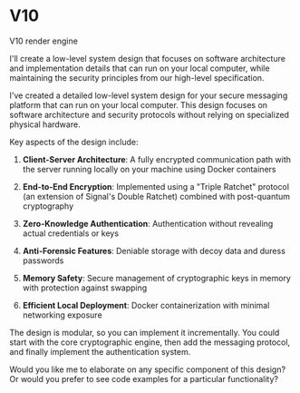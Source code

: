 # V10
V10 render engine

I'll create a low-level system design that focuses on software architecture and implementation details that can run on your local computer, while maintaining the security principles from our high-level specification.​​​​​​​​​​​​​​​​

I've created a detailed low-level system design for your secure messaging platform that can run on your local computer. This design focuses on software architecture and security protocols without relying on specialized physical hardware.

Key aspects of the design include:

1. **Client-Server Architecture**: A fully encrypted communication path with the server running locally on your machine using Docker containers

2. **End-to-End Encryption**: Implemented using a "Triple Ratchet" protocol (an extension of Signal's Double Ratchet) combined with post-quantum cryptography

3. **Zero-Knowledge Authentication**: Authentication without revealing actual credentials or keys

4. **Anti-Forensic Features**: Deniable storage with decoy data and duress passwords

5. **Memory Safety**: Secure management of cryptographic keys in memory with protection against swapping

6. **Efficient Local Deployment**: Docker containerization with minimal networking exposure

The design is modular, so you can implement it incrementally. You could start with the core cryptographic engine, then add the messaging protocol, and finally implement the authentication system.

Would you like me to elaborate on any specific component of this design? Or would you prefer to see code examples for a particular functionality?​​​​​​​​​​​​​​​​
